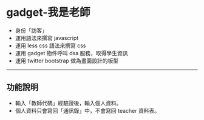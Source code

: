 gadget-我是老師
==========================

* 身份「訪客」
* 運用語法來撰寫 javascript
* 運用 less css 語法來撰寫 css
* 運用 gadget 物件呼叫 dsa 服務，取得學生資訊
* 運用 twitter bootstrap 做為畫面設計的板型


----------


功能說明
-------

* 輸入「教師代碼」經驗證後，輸入個人資料。
* 個人資料只會寫回「通訊錄」中，不會寫回 teacher 資料表。
